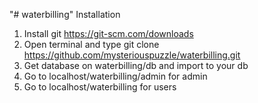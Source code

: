 "# waterbilling"
Installation

1. Install git https://git-scm.com/downloads
2. Open terminal and type git clone https://github.com/mysteriouspuzzle/waterbilling.git
3. Get database on waterbilling/db and import to your db
4. Go to localhost/waterbilling/admin for admin
5. Go to localhost/waterbilling for users
